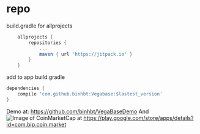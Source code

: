 # repo
build.gradle for allprojects
```gradle
	allprojects {
		repositories {
			...
			maven { url 'https://jitpack.io' }
		}
	}
```
add to app build.gradle
```gradle
dependencies {
    compile 'com.github.binhbt:Vegabase:$lastest_version'
}
```
Demo at:
https://github.com/binhbt/VegaBaseDemo
And
![Image of CoinMarketCap](https://lh3.googleusercontent.com/8UUcocHx_7XeIzfMDlUHbSuXOcmTqC3rmuC5_nRITCQoS2JO3olDf8f-_Pf0TuMUVmg=h900-rw)
at https://play.google.com/store/apps/details?id=com.bip.coin.market

